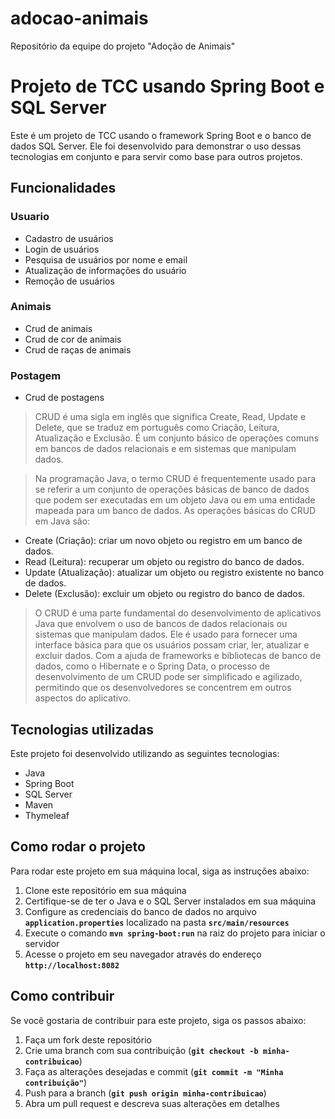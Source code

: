 # adocao-animais
Repositório da equipe do projeto "Adoção de Animais"

# **Projeto de TCC usando Spring Boot e SQL Server**

Este é um projeto de TCC usando o framework Spring Boot e o banco de dados SQL Server. Ele foi desenvolvido para demonstrar o uso dessas tecnologias em conjunto e para servir como base para outros projetos.

## **Funcionalidades**
### **Usuario**

- Cadastro de usuários
- Login de usuários
- Pesquisa de usuários por nome e email
- Atualização de informações do usuário
- Remoção de usuários
### **Animais**
- Crud de animais
- Crud de cor de animais
- Crud de raças de animais
### **Postagem**
- Crud de postagens

> CRUD é uma sigla em inglês que significa Create, Read, Update e Delete, que se traduz em português como Criação, Leitura, Atualização e Exclusão. É um conjunto básico de operações comuns em bancos de dados relacionais e em sistemas que manipulam dados.

> Na programação Java, o termo CRUD é frequentemente usado para se referir a um conjunto de operações básicas de banco de dados que podem ser executadas em um objeto Java ou em uma entidade mapeada para um banco de dados. As operações básicas do CRUD em Java são:

- Create (Criação): criar um novo objeto ou registro em um banco de dados.
- Read (Leitura): recuperar um objeto ou registro do banco de dados.
- Update (Atualização): atualizar um objeto ou registro existente no banco de dados.
- Delete (Exclusão): excluir um objeto ou registro do banco de dados.
> O CRUD é uma parte fundamental do desenvolvimento de aplicativos Java que envolvem o uso de bancos de dados relacionais ou sistemas que manipulam dados. Ele é usado para fornecer uma interface básica para que os usuários possam criar, ler, atualizar e excluir dados. Com a ajuda de frameworks e bibliotecas de banco de dados, como o Hibernate e o Spring Data, o processo de desenvolvimento de um CRUD pode ser simplificado e agilizado, permitindo que os desenvolvedores se concentrem em outros aspectos do aplicativo.
>

## **Tecnologias utilizadas**

Este projeto foi desenvolvido utilizando as seguintes tecnologias:

- Java
- Spring Boot
- SQL Server
- Maven
- Thymeleaf

## **Como rodar o projeto**

Para rodar este projeto em sua máquina local, siga as instruções abaixo:

1. Clone este repositório em sua máquina
2. Certifique-se de ter o Java e o SQL Server instalados em sua máquina
3. Configure as credenciais do banco de dados no arquivo **`application.properties`** localizado na pasta **`src/main/resources`**
4. Execute o comando **`mvn spring-boot:run`** na raiz do projeto para iniciar o servidor
5. Acesse o projeto em seu navegador através do endereço **`http://localhost:8082`**

## **Como contribuir**

Se você gostaria de contribuir para este projeto, siga os passos abaixo:

1. Faça um fork deste repositório
2. Crie uma branch com sua contribuição (**`git checkout -b minha-contribuicao`**)
3. Faça as alterações desejadas e commit (**`git commit -m "Minha contribuição"`**)
4. Push para a branch (**`git push origin minha-contribuicao`**)
5. Abra um pull request e descreva suas alterações em detalhes
